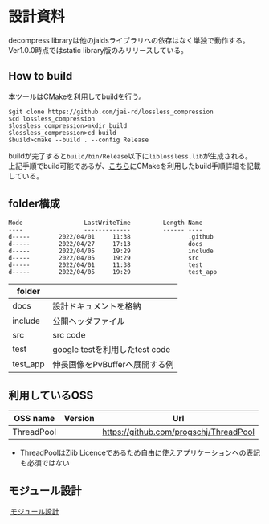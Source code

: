 # 設計資料
decompress libraryは他のjaidsライブラリへの依存はなく単独で動作する。Ver1.0.0時点ではstatic library版のみリリースしている。

## How to build

本ツールはCMakeを利用してbuildを行う。

```
$git clone https://github.com/jai-rd/lossless_compression
$cd lossless_compression
$lossless_compression>mkdir build
$lossless_compression>cd build
$build>cmake --build . --config Release
```

buildが完了すると`build/bin/Release`以下に`liblossless.lib`が生成される。  
上記手順でbuild可能であるが、[こちら](https://github.com/jai-rd/jaids-utils/blob/develop/docs/build.md#build手順)にCMakeを利用したbuild手順詳細を記載している。

## folder構成

```
Mode                 LastWriteTime         Length Name
----                 -------------         ------ ----
d-----        2022/04/01     11:38                .github
d-----        2022/04/27     17:13                docs
d-----        2022/04/05     19:29                include
d-----        2022/04/05     19:29                src
d-----        2022/04/01     11:38                test
d-----        2022/04/05     19:29                test_app
```

| folder   |                                |
| -------- | ------------------------------ |
| docs     | 設計ドキュメントを格納         |
| include  | 公開ヘッダファイル             |
| src      | src code                       |
| test     | google testを利用したtest code |
| test_app | 伸長画像をPvBufferへ展開する例 |

## 利用しているOSS

| OSS name   | Version | Url                                    |
| ---------- | ------- | -------------------------------------- |
| ThreadPool |         | https://github.com/progschj/ThreadPool |

* ThreadPoolはZlib Licenceであるため自由に使えアプリケーションへの表記も必須ではない

## モジュール設計

​	[モジュール設計](design.md)

